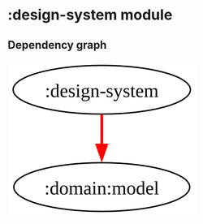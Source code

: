 # :design-system module
## Dependency graph
![Dependency graph](../docs/images/graphs/dep_graph_design_system.svg)
